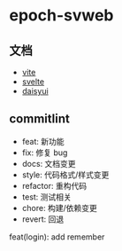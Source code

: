 # epoch-svweb

## 文档

* [vite](https://cn.vite.dev/guide/features#disabling-css-injection-into-the-page)
* [svelte](https://svelte.dev/docs/svelte/getting-started)
* [daisyui](https://daisyui.com/components/table/)

## commitlint

* feat: 新功能
* fix: 修复 bug
* docs: 文档变更
* style: 代码格式/样式变更
* refactor: 重构代码
* test: 测试相关
* chore: 构建/依赖变更
* revert: 回退

feat(login): add remember
